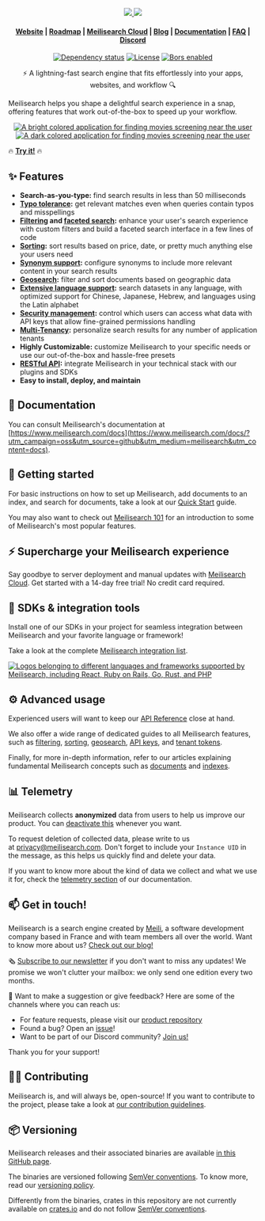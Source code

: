 <p align="center">
  <a href="https://www.meilisearch.com/?utm_campaign=oss&utm_source=github&utm_medium=meilisearch&utm_content=logo#gh-light-mode-only" target="_blank">
    <img src="assets/meilisearch-logo-light.svg?sanitize=true#gh-light-mode-only">
  </a>
  <a href="https://www.meilisearch.com/?utm_campaign=oss&utm_source=github&utm_medium=meilisearch&utm_content=logo#gh-dark-mode-only" target="_blank">
    <img src="assets/meilisearch-logo-dark.svg?sanitize=true#gh-dark-mode-only">
  </a>
</p>

<h4 align="center">
  <a href="https://www.meilisearch.com/?utm_campaign=oss&utm_source=github&utm_medium=meilisearch&utm_content=nav">Website</a> |
  <a href="https://roadmap.meilisearch.com/tabs/1-under-consideration">Roadmap</a> |
  <a href="https://www.meilisearch.com/pricing?utm_campaign=oss&utm_source=engine&utm_medium=meilisearch">Meilisearch Cloud</a> |
  <a href="https://blog.meilisearch.com/?utm_campaign=oss&utm_source=github&utm_medium=meilisearch&utm_content=nav">Blog</a> |
  <a href="https://www.meilisearch.com/docs?utm_campaign=oss&utm_source=github&utm_medium=meilisearch&utm_content=nav">Documentation</a> |
  <a href="https://www.meilisearch.com/docs/faq?utm_campaign=oss&utm_source=github&utm_medium=meilisearch&utm_content=nav">FAQ</a> |
  <a href="https://discord.meilisearch.com/?utm_campaign=oss&utm_source=github&utm_medium=meilisearch&utm_content=nav">Discord</a>
</h4>

<p align="center">
  <a href="https://deps.rs/repo/github/meilisearch/meilisearch"><img src="https://deps.rs/repo/github/meilisearch/meilisearch/status.svg" alt="Dependency status"></a>
  <a href="https://github.com/meilisearch/meilisearch/blob/main/LICENSE"><img src="https://img.shields.io/badge/license-MIT-informational" alt="License"></a>
  <a href="https://ms-bors.herokuapp.com/repositories/52"><img src="https://bors.tech/images/badge_small.svg" alt="Bors enabled"></a>
</p>

<p align="center">⚡ A lightning-fast search engine that fits effortlessly into your apps, websites, and workflow 🔍</p>

Meilisearch helps you shape a delightful search experience in a snap, offering features that work out-of-the-box to speed up your workflow.

<p align="center" name="demo">
  <a href="https://where2watch.meilisearch.com/?utm_campaign=oss&utm_source=github&utm_medium=meilisearch&utm_content=demo-gif#gh-light-mode-only" target="_blank">
    <img src="assets/demo-light.gif#gh-light-mode-only" alt="A bright colored application for finding movies screening near the user">
  </a>
  <a href="https://where2watch.meilisearch.com/?utm_campaign=oss&utm_source=github&utm_medium=meilisearch&utm_content=demo-gif#gh-dark-mode-only" target="_blank">
    <img src="assets/demo-dark.gif#gh-dark-mode-only" alt="A dark colored application for finding movies screening near the user">
  </a>
</p>

🔥 [**Try it!**](https://where2watch.meilisearch.com/?utm_campaign=oss&utm_source=github&utm_medium=meilisearch&utm_content=demo-link) 🔥

## ✨ Features

- **Search-as-you-type:** find search results in less than 50 milliseconds
- **[Typo tolerance](https://www.meilisearch.com/docs/learn/getting_started/customizing_relevancy?utm_campaign=oss&utm_source=github&utm_medium=meilisearch&utm_content=features#typo-tolerance):** get relevant matches even when queries contain typos and misspellings
- **[Filtering](https://www.meilisearch.com/docs/learn/fine_tuning_results/filtering?utm_campaign=oss&utm_source=github&utm_medium=meilisearch&utm_content=features) and [faceted search](https://www.meilisearch.com/docs/learn/fine_tuning_results/faceted_search?utm_campaign=oss&utm_source=github&utm_medium=meilisearch&utm_content=features):** enhance your user's search experience with custom filters and build a faceted search interface in a few lines of code
- **[Sorting](https://www.meilisearch.com/docs/learn/fine_tuning_results/sorting?utm_campaign=oss&utm_source=github&utm_medium=meilisearch&utm_content=features):** sort results based on price, date, or pretty much anything else your users need
- **[Synonym support](https://www.meilisearch.com/docs/learn/getting_started/customizing_relevancy?utm_campaign=oss&utm_source=github&utm_medium=meilisearch&utm_content=features#synonyms):** configure synonyms to include more relevant content in your search results
- **[Geosearch](https://www.meilisearch.com/docs/learn/fine_tuning_results/geosearch?utm_campaign=oss&utm_source=github&utm_medium=meilisearch&utm_content=features):** filter and sort documents based on geographic data
- **[Extensive language support](https://www.meilisearch.com/docs/learn/what_is_meilisearch/language?utm_campaign=oss&utm_source=github&utm_medium=meilisearch&utm_content=features):** search datasets in any language, with optimized support for Chinese, Japanese, Hebrew, and languages using the Latin alphabet
- **[Security management](https://www.meilisearch.com/docs/learn/security/master_api_keys?utm_campaign=oss&utm_source=github&utm_medium=meilisearch&utm_content=features):** control which users can access what data with API keys that allow fine-grained permissions handling
- **[Multi-Tenancy](https://www.meilisearch.com/docs/learn/security/tenant_tokens?utm_campaign=oss&utm_source=github&utm_medium=meilisearch&utm_content=features):** personalize search results for any number of application tenants
- **Highly Customizable:** customize Meilisearch to your specific needs or use our out-of-the-box and hassle-free presets
- **[RESTful API](https://www.meilisearch.com/docs/reference/api/overview?utm_campaign=oss&utm_source=github&utm_medium=meilisearch&utm_content=features):** integrate Meilisearch in your technical stack with our plugins and SDKs
- **Easy to install, deploy, and maintain**

## 📖 Documentation

You can consult Meilisearch's documentation at [https://www.meilisearch.com/docs](https://www.meilisearch.com/docs/?utm_campaign=oss&utm_source=github&utm_medium=meilisearch&utm_content=docs).

## 🚀 Getting started

For basic instructions on how to set up Meilisearch, add documents to an index, and search for documents, take a look at our [Quick Start](https://www.meilisearch.com/docs/learn/getting_started/quick_start?utm_campaign=oss&utm_source=github&utm_medium=meilisearch&utm_content=get-started) guide.

You may also want to check out [Meilisearch 101](https://www.meilisearch.com/docs/learn/getting_started/filtering_and_sorting?utm_campaign=oss&utm_source=github&utm_medium=meilisearch&utm_content=get-started) for an introduction to some of Meilisearch's most popular features.

## ⚡ Supercharge your Meilisearch experience

Say goodbye to server deployment and manual updates with [Meilisearch Cloud](https://www.meilisearch.com/pricing?utm_campaign=oss&utm_source=engine&utm_medium=meilisearch). Get started with a 14-day free trial! No credit card required.

## 🧰 SDKs & integration tools

Install one of our SDKs in your project for seamless integration between Meilisearch and your favorite language or framework!

Take a look at the complete [Meilisearch integration list](https://www.meilisearch.com/docs/learn/what_is_meilisearch/sdks?utm_campaign=oss&utm_source=github&utm_medium=meilisearch&utm_content=sdks-link).

[![Logos belonging to different languages and frameworks supported by Meilisearch, including React, Ruby on Rails, Go, Rust, and PHP](assets/integrations.png)](https://www.meilisearch.com/docs/learn/what_is_meilisearch/sdks?utm_campaign=oss&utm_source=github&utm_medium=meilisearch&utm_content=sdk-logos)

## ⚙️ Advanced usage

Experienced users will want to keep our [API Reference](https://www.meilisearch.com/docs/reference/api/overview) close at hand.

We also offer a wide range of dedicated guides to all Meilisearch features, such as [filtering](https://www.meilisearch.com/docs/learn/fine_tuning_results/filtering), [sorting](https://www.meilisearch.com/docs/learn/fine_tuning_results/sorting), [geosearch](https://www.meilisearch.com/docs/learn/fine_tuning_results/geosearch), [API keys](https://www.meilisearch.com/docs/learn/security/master_api_keys), and [tenant tokens](https://www.meilisearch.com/docs/learn/security/tenant_tokens).

Finally, for more in-depth information, refer to our articles explaining fundamental Meilisearch concepts such as [documents](https://www.meilisearch.com/docs/learn/core_concepts/documents) and [indexes](https://www.meilisearch.com/docs/learn/core_concepts/indexes).

## 📊 Telemetry

Meilisearch collects **anonymized** data from users to help us improve our product. You can [deactivate this](https://www.meilisearch.com/docs/learn/what_is_meilisearch/telemetry#how-to-disable-data-collection) whenever you want.

To request deletion of collected data, please write to us at [privacy@meilisearch.com](mailto:privacy@meilisearch.com). Don't forget to include your `Instance UID` in the message, as this helps us quickly find and delete your data.

If you want to know more about the kind of data we collect and what we use it for, check the [telemetry section](https://www.meilisearch.com/docs/learn/what_is_meilisearch/telemetry) of our documentation.

## 📫 Get in touch!

Meilisearch is a search engine created by [Meili](https://www.welcometothejungle.com/en/companies/meilisearch), a software development company based in France and with team members all over the world. Want to know more about us? [Check out our blog!](https://blog.meilisearch.com/)

🗞 [Subscribe to our newsletter](https://meilisearch.us2.list-manage.com/subscribe?u=27870f7b71c908a8b359599fb&id=79582d828e) if you don't want to miss any updates! We promise we won't clutter your mailbox: we only send one edition every two months.

💌 Want to make a suggestion or give feedback? Here are some of the channels where you can reach us:

- For feature requests, please visit our [product repository](https://github.com/meilisearch/product/discussions)
- Found a bug? Open an [issue](https://github.com/meilisearch/meilisearch/issues)!
- Want to be part of our Discord community? [Join us!](https://discord.gg/meilisearch)

Thank you for your support!

## 👩‍💻 Contributing

Meilisearch is, and will always be, open-source! If you want to contribute to the project, please take a look at [our contribution guidelines](CONTRIBUTING.md).

## 📦 Versioning

Meilisearch releases and their associated binaries are available [in this GitHub page](https://github.com/meilisearch/meilisearch/releases).

The binaries are versioned following [SemVer conventions](https://semver.org/). To know more, read our [versioning policy](https://github.com/meilisearch/engine-team/blob/main/resources/versioning-policy.md).

Differently from the binaries, crates in this repository are not currently available on [crates.io](https://crates.io/) and do not follow [SemVer conventions](https://semver.org).
